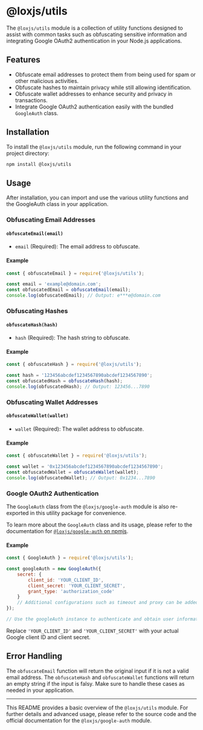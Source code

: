# @loxjs/utils

The `@loxjs/utils` module is a collection of utility functions designed to assist with common tasks such as obfuscating sensitive information and integrating Google OAuth2 authentication in your Node.js applications.

## Features

- Obfuscate email addresses to protect them from being used for spam or other malicious activities.
- Obfuscate hashes to maintain privacy while still allowing identification.
- Obfuscate wallet addresses to enhance security and privacy in transactions.
- Integrate Google OAuth2 authentication easily with the bundled `GoogleAuth` class.

## Installation

To install the `@loxjs/utils` module, run the following command in your project directory:

```sh
npm install @loxjs/utils
```

## Usage

After installation, you can import and use the various utility functions and the GoogleAuth class in your application.

### Obfuscating Email Addresses

#### `obfuscateEmail(email)`

- `email` (Required): The email address to obfuscate.

#### Example

```js
const { obfuscateEmail } = require('@loxjs/utils');

const email = 'example@domain.com';
const obfuscatedEmail = obfuscateEmail(email);
console.log(obfuscatedEmail); // Output: e***e@domain.com
```

### Obfuscating Hashes

#### `obfuscateHash(hash)`

- `hash` (Required): The hash string to obfuscate.

#### Example

```js
const { obfuscateHash } = require('@loxjs/utils');

const hash = '123456abcdef1234567890abcdef1234567890';
const obfuscatedHash = obfuscateHash(hash);
console.log(obfuscatedHash); // Output: 123456...7890
```

### Obfuscating Wallet Addresses

#### `obfuscateWallet(wallet)`

- `wallet` (Required): The wallet address to obfuscate.

#### Example

```js
const { obfuscateWallet } = require('@loxjs/utils');

const wallet = '0x123456abcdef1234567890abcdef1234567890';
const obfuscatedWallet = obfuscateWallet(wallet);
console.log(obfuscatedWallet); // Output: 0x1234...7890
```

### Google OAuth2 Authentication

The `GoogleAuth` class from the `@loxjs/google-auth` module is also re-exported in this utility package for convenience.

To learn more about the `GoogleAuth` class and its usage, please refer to the documentation for [`@loxjs/google-auth` on npmjs](https://www.npmjs.com/package/@loxjs/google-auth).

#### Example

```js
const { GoogleAuth } = require('@loxjs/utils');

const googleAuth = new GoogleAuth({
    secret: {
        client_id: 'YOUR_CLIENT_ID',
        client_secret: 'YOUR_CLIENT_SECRET',
        grant_type: 'authorization_code'
    }
    // Additional configurations such as timeout and proxy can be added here
});

// Use the googleAuth instance to authenticate and obtain user information
```

Replace `'YOUR_CLIENT_ID'` and `'YOUR_CLIENT_SECRET'` with your actual Google client ID and client secret.

## Error Handling

The `obfuscateEmail` function will return the original input if it is not a valid email address. The `obfuscateHash` and `obfuscateWallet` functions will return an empty string if the input is falsy. Make sure to handle these cases as needed in your application.

---

This README provides a basic overview of the `@loxjs/utils` module. For further details and advanced usage, please refer to the source code and the official documentation for the `@loxjs/google-auth` module.
